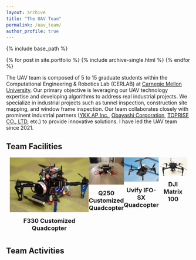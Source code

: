 ```yaml
---
layout: archive
title: "The UAV Team"
permalink: /uav_team/
author_profile: true
---
```


{% include base_path %}


{% for post in site.portfolio %}
  {% include archive-single.html %}
{% endfor %}

The UAV team is composed of 5 to 15 graduate students within the Computational Engineering & Robotics Lab (CERLAB) at [Carnegie Mellon University](https://www.cmu.edu/). Our primary objective is leveraging our UAV technology expertise and developing algorithms to address real industrial projects. We specialize in industrial projects such as tunnel inspection, construction site mapping, and window frame inspection. Our team collaborates closely with prominent industrial partners ([YKK AP Inc.](https://www.ykkap.com/), [Obayashi Corporation](https://www.obayashi.co.jp/en/), [TOPRISE CO., LTD](https://www.toprise.jp/), etc.) to provide innovative solutions. I have led the UAV team since 2021.

Team Facilities
------
<div style="display: flex; justify-content: space-between; margin: 10px;">
    <!-- First Block -->
    <div style="text-align: center;">
        <img src="/images/big_drone.jpg" alt="Image 1" style="max-width: 100%; height: auto;">
        <h3 style="margin: 10px 0;">F330 Customized Quadcopter</h3>
    </div>
    <!-- Second Block -->
    <div style="text-align: center;">
        <img src="/images/small_drone.jpg" alt="Image 2" style="max-width: 100%; height: auto;">
        <h3 style="margin: 10px 0;">Q250 Customized Quadcopter</h3>
    </div>
    <!-- Third Block -->
    <div style="text-align: center;">
        <img src="/images/uvify_drone.png" alt="Image 3" style="max-width: 100%; height: auto;">
        <h3 style="margin: 10px 0;">Uvify IFO-SX Quadcopter</h3>
    </div> 
    <div style="text-align: center;">
        <img src="/images/dji_drone.png" alt="Image 3" style="max-width: 100%; height: auto;">
        <h3 style="margin: 10px 0;">DJI Matrix 100</h3>
    </div> 
</div>

Team Activities
------